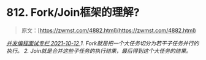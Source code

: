<!--yml
category: 未分类
date: 0001-01-01 00:00:00
--->

# 812\. Fork/Join框架的理解?

> 原文：[https://zwmst.com/4882.html](https://zwmst.com/4882.html)

   [ *并发编程面试专栏* ](https://zwmst.com/%e5%b9%b6%e5%8f%91%e7%bc%96%e7%a8%8b%e9%9d%a2%e8%af%95%e4%b8%93%e6%a0%8f)*[ <time datetime="2021-10-13T00:41:13+08:00"> 2021-10-12 </time> ](https://zwmst.com/4882.html)  1.  Fork就是把⼀个⼤任务切分为若⼲⼦任务并⾏的执⾏。
2.  Join就是合并这些⼦任务的执⾏结果，最后得到这个⼤任务的结果。*